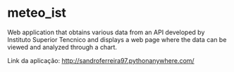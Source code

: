 # meteo_ist

Web application that obtains various data from an API developed by Instituto Superior Tencnico and displays a web page where the data can be viewed and analyzed through a chart.

Link da aplicação: http://sandroferreira97.pythonanywhere.com/
